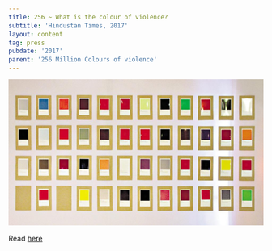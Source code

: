 ```yaml
---
title: 256 ~ What is the colour of violence?
subtitle: 'Hindustan Times, 2017'
layout: content
tag: press
pubdate: '2017'
parent: '256 Million Colours of violence'
---
```

![](/assets/img/ht_256millcov.jpg)

Read [here](https://www.hindustantimes.com/art-and-culture/what-is-the-colour-of-violence-an-art-show-is-trying-to-find-out/story-1kJAkzgKgvnX4US0GkNq4H.html)
